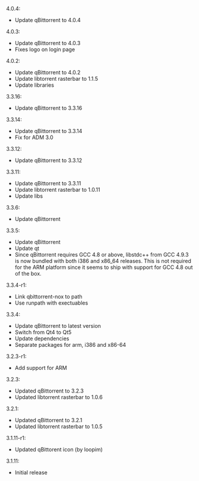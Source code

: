 4.0.4:
* Update qBittorrent to 4.0.4

4.0.3:
* Update qBittorrent to 4.0.3
* Fixes logo on login page

4.0.2:
* Update qBittorrent to 4.0.2
* Update libtorrent rasterbar to 1.1.5
* Update libraries

3.3.16:
* Update qBittorrent to 3.3.16

3.3.14:
* Update qBittorrent to 3.3.14
* Fix for ADM 3.0

3.3.12:
* Update qBittorrent to 3.3.12

3.3.11:
* Update qBittorrent to 3.3.11
* Update libtorrent rasterbar to 1.0.11
* Update libs

3.3.6:
* Update qBittorrent

3.3.5:
* Update qBittorrent
* Update qt
* Since qBittorrent requires GCC 4.8 or above, libstdc++ from GCC 4.9.3 is now bundled with both i386 and x86_64 releases. This is not required for the ARM platform since it seems to ship with support for GCC 4.8 out of the box.

3.3.4-r1:
* Link qbittorrent-nox to path
* Use runpath with exectuables

3.3.4:
* Update qBittorrent to latest version
* Switch from Qt4 to Qt5
* Update dependencies
* Separate packages for arm, i386 and x86-64

3.2.3-r1:
* Add support for ARM

3.2.3:
* Updated qBittorrent to 3.2.3
* Updated libtorrent rasterbar to 1.0.6

3.2.1:
* Updated qBittorrent to 3.2.1
* Updated libtorrent rasterbar to 1.0.5

3.1.11-r1:
* Updated qBittorent icon (by loopim)

3.1.11:
* Initial release
